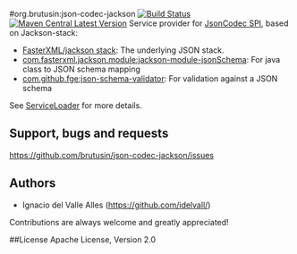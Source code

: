 #org.brutusin:json-codec-jackson [![Build Status](https://api.travis-ci.org/brutusin/json-codec-jackson.svg?branch=master)](https://travis-ci.org/brutusin/json-codec-jackson) [![Maven Central Latest Version](https://maven-badges.herokuapp.com/maven-central/org.brutusin/json-codec-jackson/badge.svg)](https://maven-badges.herokuapp.com/maven-central/org.brutusin/json-codec-jackson/)
Service provider for [JsonCodec SPI](https://github.com/brutusin/commons/tree/master/src/main/java/org/brutusin/commons/json/spi), based on Jackson-stack:

* [FasterXML/jackson stack](https://github.com/FasterXML/jackson): The underlying JSON stack.
* [com.fasterxml.jackson.module:jackson-module-jsonSchema](https://github.com/FasterXML/jackson-module-jsonSchema): For java class to JSON schema mapping 
* [com.github.fge:json-schema-validator](https://github.com/fge/json-schema-validator): For validation against a JSON schema


See [ServiceLoader](http://docs.oracle.com/javase/6/docs/api/java/util/ServiceLoader.html) for more details.

## Support, bugs and requests
https://github.com/brutusin/json-codec-jackson/issues

## Authors

- Ignacio del Valle Alles (<https://github.com/idelvall/>)

Contributions are always welcome and greatly appreciated!

##License
Apache License, Version 2.0
